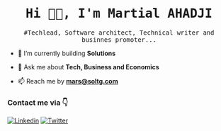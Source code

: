 <h1 align="center">
  <samp>Hi 👋🏾, I'm Martial AHADJI<samp> <br>
</h1>
    
    
<p align="center">
  <samp>
    #Techlead, Software architect, Technical writer and businnes promoter...
  </samp>
</p>

- 🌱 I’m currently building **Solutions**

- 💬 Ask me about **Tech, Business and Economics**

- 📫 Reach me by **mars@soltg.com**


### Contact me via 👇

[![Linkedin](https://img.shields.io/badge/LinkedIn-blue.svg?style=for-the-badge&logo=linkedin)](https://www.linkedin.com/in/marshadji)
[![Twitter](https://img.shields.io/badge/Twitter-skyblue.svg?style=for-the-badge&logo=twitter&color=blue)](https://twitter.com/marsahadji)
